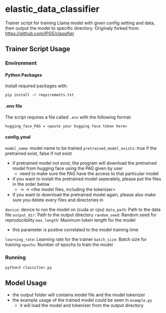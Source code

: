 # elastic_data_classifier

Trainer script for training Llama model with given config setting and data, then output the model to specific directory.
Originaly forked from: https://github.com/IPG5/classifier

## Trainer Script Usage

### Environment

#### Python Packages

Install required packages with:

```pip install -r requirements.txt```

#### .env file

The script requires a file called `.env` with the following format:

```env
hugging_face_PAG = <paste your hugging face token here>
```

#### config.ymal

`model_name`:  model name to be trained
`pretrained_model_exists`: true if the pretrained exist, false if not exist

- if pretrained model not exist, the program will download the pretrained model from hugging face using the PAG given by user
  - need to make sure the PAG have the access to that particular model
- if you want to install the pretrained model seperately, please put the files in the order below
  - <meta-llama> -> <model name> -> <the model files, including the tokenizer>
- if you want to download the pretrained model again, please also make sure you delete every files and directories in <meta-llama>

`device`: device to run the model on (cuda or cpu)
`data_path`: Path to the data file
`output_dir`: Path to the output directory
`random_seed`: Random seed for reproducibility
`max_length`: Maximum token length for the model

- this parameter is postive correlated to the model training time

`learning_rate`: Learning rate for the trainer
`batch_size`: Batch size for training
`epochs`: Number of epochs to train the model

### Running

```python3 classifier.py```

## Model Usage

- the output folder will contains model file and the model tokenizer
- the example usage of the trained model could be seen in `example.py`
  - it will load the model and tokenizer from the output directory
